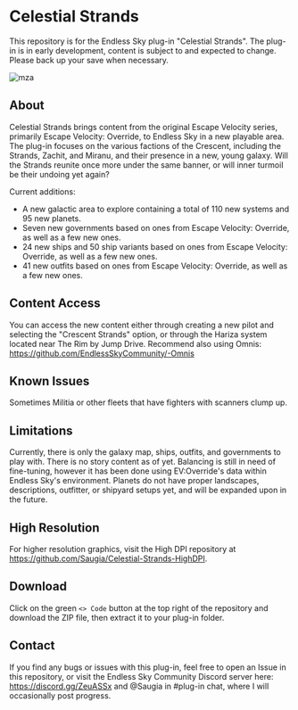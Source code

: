 # Celestial Strands
This repository is for the Endless Sky plug-in "Celestial Strands". The plug-in is in early development, content is subject to and expected to change. Please back up your save when necessary.

![mza](https://github.com/Saugia/celestial-strands/assets/93169396/6ba761e7-fabf-4843-b4f5-2de77621686b)
## About
Celestial Strands brings content from the original Escape Velocity series, primarily Escape Velocity: Override, to Endless Sky in a new playable area. The plug-in focuses on the various factions of the Crescent, including the Strands, Zachit, and Miranu, and their presence in a new, young galaxy. Will the Strands reunite once more under the same banner, or will inner turmoil be their undoing yet again?

Current additions:
* A new galactic area to explore containing a total of 110 new systems and 95 new planets.
* Seven new governments based on ones from Escape Velocity: Override, as well as a few new ones.
* 24 new ships and 50 ship variants based on ones from Escape Velocity: Override, as well as a few new ones.
* 41 new outfits based on ones from Escape Velocity: Override, as well as a few new ones.

## Content Access
You can access the new content either through creating a new pilot and selecting the "Crescent Strands" option, or through the Hariza system located near The Rim by Jump Drive. Recommend also using Omnis: https://github.com/EndlessSkyCommunity/-Omnis

## Known Issues
Sometimes Militia or other fleets that have fighters with scanners clump up.

## Limitations
Currently, there is only the galaxy map, ships, outfits, and governments to play with. There is no story content as of yet.
Balancing is still in need of fine-tuning, however it has been done using EV:Override's data within Endless Sky's environment.
Planets do not have proper landscapes, descriptions, outfitter, or shipyard setups yet, and will be expanded upon in the future.

## High Resolution
For higher resolution graphics, visit the High DPI repository at https://github.com/Saugia/Celestial-Strands-HighDPI.

## Download
Click on the green `<> Code` button at the top right of the repository and download the ZIP file, then extract it to your plug-in folder.

## Contact
If you find any bugs or issues with this plug-in, feel free to open an Issue in this repository, or visit the Endless Sky Community Discord server here: https://discord.gg/ZeuASSx and @Saugia in #plug-in chat, where I will occasionally post progress.
